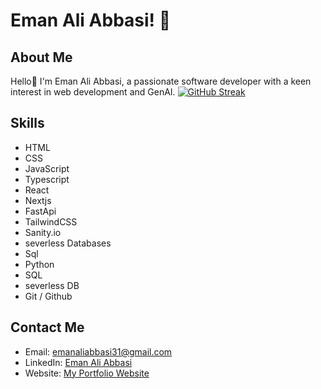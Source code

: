 # Eman Ali Abbasi! 👋

## About Me

Hello👋 I'm Eman Ali Abbasi, a passionate software developer with a keen interest in web development and GenAI.
[![GitHub Streak](https://streak-stats.demolab.com?user=bro-maanii)](https://git.io/streak-stats)
## Skills

- HTML
- CSS
- JavaScript
- Typescript 
- React 
- Nextjs
- FastApi
- TailwindCSS
- Sanity.io
- severless Databases
- Sql
- Python
- SQL
- severless DB
- Git / Github

## Contact Me

- Email: [emanaliabbasi31@gmail.com](mailto:emanaliabbasi31@gmail.com)
- LinkedIn: [Eman Ali Abbasi](https://www.linkedin.com/in/eman-ali-abbasi-937932237/)
- Website: [My Portfolio Website](https://emaanabbasi-portfolio.vercel.app/)


